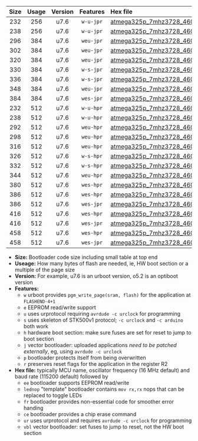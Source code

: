 |Size|Usage|Version|Features|Hex file|
|:-:|:-:|:-:|:-:|:--|
|232|256|u7.6|`w-u-jpr`|[atmega325p_7mhz3728_460800bps_ur_vbl.hex](https://raw.githubusercontent.com/stefanrueger/urboot/main//atmega325p_7mhz3728_460800bps_ur_vbl.hex)|
|238|256|u7.6|`w-u-jpr`|[atmega325p_7mhz3728_460800bps_lednop_ur_vbl.hex](https://raw.githubusercontent.com/stefanrueger/urboot/main//atmega325p_7mhz3728_460800bps_lednop_ur_vbl.hex)|
|296|384|u7.6|`weu-jpr`|[atmega325p_7mhz3728_460800bps_ee_ur_vbl.hex](https://raw.githubusercontent.com/stefanrueger/urboot/main//atmega325p_7mhz3728_460800bps_ee_ur_vbl.hex)|
|302|384|u7.6|`weu-jpr`|[atmega325p_7mhz3728_460800bps_ee_lednop_ur_vbl.hex](https://raw.githubusercontent.com/stefanrueger/urboot/main//atmega325p_7mhz3728_460800bps_ee_lednop_ur_vbl.hex)|
|320|384|u7.6|`weu-jpr`|[atmega325p_7mhz3728_460800bps_ee_lednop_fr_ur_vbl.hex](https://raw.githubusercontent.com/stefanrueger/urboot/main//atmega325p_7mhz3728_460800bps_ee_lednop_fr_ur_vbl.hex)|
|330|384|u7.6|`w-s-jpr`|[atmega325p_7mhz3728_460800bps_vbl.hex](https://raw.githubusercontent.com/stefanrueger/urboot/main//atmega325p_7mhz3728_460800bps_vbl.hex)|
|336|384|u7.6|`w-s-jpr`|[atmega325p_7mhz3728_460800bps_lednop_vbl.hex](https://raw.githubusercontent.com/stefanrueger/urboot/main//atmega325p_7mhz3728_460800bps_lednop_vbl.hex)|
|348|384|u7.6|`weu-jpr`|[atmega325p_7mhz3728_460800bps_ee_lednop_fr_ce_ur_vbl.hex](https://raw.githubusercontent.com/stefanrueger/urboot/main//atmega325p_7mhz3728_460800bps_ee_lednop_fr_ce_ur_vbl.hex)|
|384|384|u7.6|`wes-jpr`|[atmega325p_7mhz3728_460800bps_ee_vbl.hex](https://raw.githubusercontent.com/stefanrueger/urboot/main//atmega325p_7mhz3728_460800bps_ee_vbl.hex)|
|232|512|u7.6|`w-u-hpr`|[atmega325p_7mhz3728_460800bps_ur.hex](https://raw.githubusercontent.com/stefanrueger/urboot/main//atmega325p_7mhz3728_460800bps_ur.hex)|
|238|512|u7.6|`w-u-hpr`|[atmega325p_7mhz3728_460800bps_lednop_ur.hex](https://raw.githubusercontent.com/stefanrueger/urboot/main//atmega325p_7mhz3728_460800bps_lednop_ur.hex)|
|292|512|u7.6|`weu-hpr`|[atmega325p_7mhz3728_460800bps_ee_ur.hex](https://raw.githubusercontent.com/stefanrueger/urboot/main//atmega325p_7mhz3728_460800bps_ee_ur.hex)|
|298|512|u7.6|`weu-hpr`|[atmega325p_7mhz3728_460800bps_ee_lednop_ur.hex](https://raw.githubusercontent.com/stefanrueger/urboot/main//atmega325p_7mhz3728_460800bps_ee_lednop_ur.hex)|
|316|512|u7.6|`weu-hpr`|[atmega325p_7mhz3728_460800bps_ee_lednop_fr_ur.hex](https://raw.githubusercontent.com/stefanrueger/urboot/main//atmega325p_7mhz3728_460800bps_ee_lednop_fr_ur.hex)|
|326|512|u7.6|`w-s-hpr`|[atmega325p_7mhz3728_460800bps.hex](https://raw.githubusercontent.com/stefanrueger/urboot/main//atmega325p_7mhz3728_460800bps.hex)|
|332|512|u7.6|`w-s-hpr`|[atmega325p_7mhz3728_460800bps_lednop.hex](https://raw.githubusercontent.com/stefanrueger/urboot/main//atmega325p_7mhz3728_460800bps_lednop.hex)|
|344|512|u7.6|`weu-hpr`|[atmega325p_7mhz3728_460800bps_ee_lednop_fr_ce_ur.hex](https://raw.githubusercontent.com/stefanrueger/urboot/main//atmega325p_7mhz3728_460800bps_ee_lednop_fr_ce_ur.hex)|
|380|512|u7.6|`wes-hpr`|[atmega325p_7mhz3728_460800bps_ee.hex](https://raw.githubusercontent.com/stefanrueger/urboot/main//atmega325p_7mhz3728_460800bps_ee.hex)|
|386|512|u7.6|`wes-hpr`|[atmega325p_7mhz3728_460800bps_ee_lednop.hex](https://raw.githubusercontent.com/stefanrueger/urboot/main//atmega325p_7mhz3728_460800bps_ee_lednop.hex)|
|386|512|u7.6|`wes-jpr`|[atmega325p_7mhz3728_460800bps_ee_lednop_vbl.hex](https://raw.githubusercontent.com/stefanrueger/urboot/main//atmega325p_7mhz3728_460800bps_ee_lednop_vbl.hex)|
|416|512|u7.6|`wes-hpr`|[atmega325p_7mhz3728_460800bps_ee_lednop_fr.hex](https://raw.githubusercontent.com/stefanrueger/urboot/main//atmega325p_7mhz3728_460800bps_ee_lednop_fr.hex)|
|416|512|u7.6|`wes-jpr`|[atmega325p_7mhz3728_460800bps_ee_lednop_fr_vbl.hex](https://raw.githubusercontent.com/stefanrueger/urboot/main//atmega325p_7mhz3728_460800bps_ee_lednop_fr_vbl.hex)|
|458|512|u7.6|`wes-hpr`|[atmega325p_7mhz3728_460800bps_ee_lednop_fr_ce.hex](https://raw.githubusercontent.com/stefanrueger/urboot/main//atmega325p_7mhz3728_460800bps_ee_lednop_fr_ce.hex)|
|458|512|u7.6|`wes-jpr`|[atmega325p_7mhz3728_460800bps_ee_lednop_fr_ce_vbl.hex](https://raw.githubusercontent.com/stefanrueger/urboot/main//atmega325p_7mhz3728_460800bps_ee_lednop_fr_ce_vbl.hex)|

- **Size:** Bootloader code size including small table at top end
- **Useage:** How many bytes of flash are needed, ie, HW boot section or a multiple of the page size
- **Version:** For example, u7.6 is an urboot version, o5.2 is an optiboot version
- **Features:**
  + `w` urboot provides `pgm_write_page(sram, flash)` for the application at `FLASHEND-4+1`
  + `e` EEPROM read/write support
  + `u` uses urprotocol requiring `avrdude -c urclock` for programming
  + `s` uses skeleton of STK500v1 protocol; `-c urclock` and `-c arduino` both work
  + `h` hardware boot section: make sure fuses are set for reset to jump to boot section
  + `j` vector bootloader: uploaded applications *need to be patched externally*, eg, using `avrdude -c urclock`
  + `p` bootloader protects itself from being overwritten
  + `r` preserves reset flags for the application in the register R2
- **Hex file:** typically MCU name, oscillator frequency (16 MHz default) and baud rate (115200 default) followed by
  + `ee` bootloader supports EEPROM read/write
  + `lednop` "template" bootloader contains `mov rx,rx` nops that can be replaced to toggle LEDs
  + `fr` bootloader provides non-essential code for smoother error handing
  + `ce` bootloader provides a chip erase command
  + `ur` uses urprotocol and requires `avrdude -c urclock` for programming
  + `vbl` vector bootloader: set fuses to jump to reset, not the HW boot section
